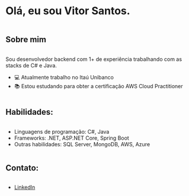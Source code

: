 # Olá, eu sou Vitor Santos.
<div style="display: inline-block"></div>

## Sobre mim
<div style="display: inline-block">
  <p>Sou desenvolvedor backend com 1+ de experiência trabalhando com as stacks de C# e Java.</p>
  <ul>
    <li>💻 Atualmente trabalho no Itaú Unibanco</li>
    <li>📚 Estou estudando para obter a certificação AWS Cloud Practitioner</li>
  </ul>
</div>

## Habilidades:
<div style="display: inline-block">
  <ul>
    <li>Linguagens de programação: C#, Java</li>
    <li>Frameworks: .NET, ASP.NET Core, Spring Boot</li>
    <li>Outras habilidades: SQL Server, MongoDB, AWS, Azure</li>
  </ul>
</div>

## Contato:
<div style="display: inline-block">
  <ul>
    <li><a href="https://www.linkedin.com/in/vitor-santos-alves/">LinkedIn</a></li>
  </ul>
</div>


